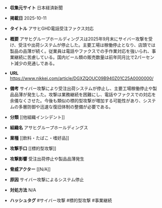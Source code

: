- **収集元サイト**
日本経済新聞

- **掲載日**
2025-10-11

- **タイトル**
アサヒGHD電話受注ファクス対応

- **概要**
アサヒグループホールディングスは2025年9月末にサイバー攻撃を受け、受注や出荷システムが停止した。主要工場は稼働停止となり、店頭では製品の品薄が続く。従業員は電話やファクスでの手作業対応を強いられ、事業継続に苦慮している。国内ビール類の販売数量は前年同月比で2パーセント減少の見通しである。

- **URL**
https://www.nikkei.com/article/DGXZQOUC09B940Z01C25A0000000/

- **備考**
サイバー攻撃により受注出荷システムが停止し、主要工場稼働停止や製品品薄が発生した。攻撃は業務継続を困難にし、電話やファクスでの対応を余儀なくさせた。今後も類似の標的型攻撃が増加する可能性があり、システムの多層防御や迅速な復旧体制の整備が必要である。

- **分類**
[[他組織インシデント]]

- **組織名**
アサヒグループホールディングス

- **業種**
[[飲料・たばこ・嗜好品]]

- **攻撃手口**
[[標的型攻撃]]

- **攻撃影響**
受注出荷停止や製品品薄発生

- **脅威アクター**
[[N/A]]

- **原因**
サイバー攻撃によるシステム停止

- **対処方法**
N/A

- **ハッシュタグ**
#サイバー攻撃 #標的型攻撃 #事業継続
